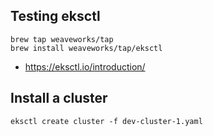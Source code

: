 Testing eksctl
------

```
brew tap weaveworks/tap
brew install weaveworks/tap/eksctl
```

* https://eksctl.io/introduction/


Install a cluster
------
```
eksctl create cluster -f dev-cluster-1.yaml
```
